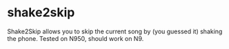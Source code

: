 shake2skip
==========

Shake2Skip allows you to skip the current song by (you guessed it) shaking the phone. Tested on N950, should work on N9. 
